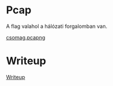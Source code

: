 # Pcap

A flag valahol a hálózati forgalomban van.

[csomag.pcapng](files/csomag.pcapng)

# Writeup

[Writeup](WRITEUP.md)

